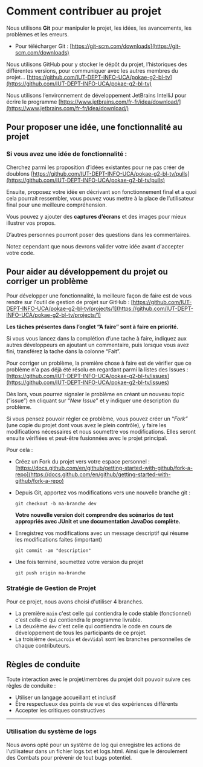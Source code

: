 # Comment contribuer au projet

Nous utilisons **Git** pour manipuler le projet, les idées, les avancements, les problèmes et les erreurs.

- Pour télécharger Git : [https://git-scm.com/downloads](https://git-scm.com/downloads)

Nous utilisons GitHub pour y stocker le dépôt du projet, l’historiques des différentes versions, pour communiquer avec les autres membres du projet… [https://github.com/IUT-DEPT-INFO-UCA/pokae-g2-bl-tv](https://github.com/IUT-DEPT-INFO-UCA/pokae-g2-bl-tv)

Nous utilisons l’environnement de développement JetBrains IntelliJ pour écrire le programme [https://www.jetbrains.com/fr-fr/idea/download/](https://www.jetbrains.com/fr-fr/idea/download/)

## Pour proposer une idée, une fonctionnalité au projet

### Si vous avez une idée de fonctionnalité :

Cherchez parmi les proposition d’idées existantes pour ne pas créer de doublons [https://github.com/IUT-DEPT-INFO-UCA/pokae-g2-bl-tv/pulls](https://github.com/IUT-DEPT-INFO-UCA/pokae-g2-bl-tv/pulls)

Ensuite, proposez votre idée en décrivant son fonctionnement final et a quoi cela pourrait ressembler, vous pouvez vous mettre à la place de l’utilisateur final pour une meilleure compréhension.

Vous pouvez y ajouter des **captures d’écrans** et des images pour mieux illustrer vos propos.

D’autres personnes pourront poser des questions dans les commentaires.

Notez cependant que nous devrons valider votre idée avant d'accepter votre code.

## Pour aider au développement du projet ou corriger un problème

Pour développer une fonctionnalité, la meilleure façon de faire est de vous rendre sur l'outil de gestion de projet sur GitHub : [https://github.com/IUT-DEPT-INFO-UCA/pokae-g2-bl-tv/projects/1](https://github.com/IUT-DEPT-INFO-UCA/pokae-g2-bl-tv/projects/1)

**Les tâches présentes dans l’onglet “A faire” sont à faire en priorité.**

Si vous vous lancez dans la complétion d’une tache à faire, indiquez aux autres développeurs en ajoutant un commentaire, puis lorsque vous avez fini, transférez la tache dans la colonne “Fait”.

Pour corriger un problème, la première chose à faire est de vérifier que ce problème n'a pas déjà été résolu en regardant parmi la listes des Issues : [https://github.com/IUT-DEPT-INFO-UCA/pokae-g2-bl-tv/issues](https://github.com/IUT-DEPT-INFO-UCA/pokae-g2-bl-tv/issues)

Dès lors, vous pourrez signaler le problème en créant un nouveau topic (”issue”) en cliquant sur “*New Issue*” et y indiquer une description du problème.

Si vous pensez pouvoir régler ce problème, vous pouvez créer un “*Fork”* (une copie du projet dont vous avez le plein contrôle), y faire les modifications nécessaires et nous soumettre vos modifications. Elles seront ensuite vérifiées et peut-être fusionnées avec le projet principal.

Pour cela :

- Créez un Fork du projet vers votre espace personnel : [https://docs.github.com/en/github/getting-started-with-github/fork-a-repo](https://docs.github.com/en/github/getting-started-with-github/fork-a-repo)
- Depuis Git, apportez vos modifications vers une nouvelle branche git :
    
    `git checkout -b ma-branche dev`
    
    **Votre nouvelle version doit comprendre des scénarios de test appropriés avec JUnit et une documentation JavaDoc complète.**
    
- Enregistrez vos modifications avec un message descriptif qui résume les modifications faites (important)
    
    `git commit -am "description"`
    
- Une fois terminé, soumettez votre version du projet
    
    `git push origin ma-branche`
    

### **Stratégie de Gestion de Projet**

Pour ce projet, nous avons choisi d'utiliser 4 branches.

- La première `main` c'est celle qui contiendra le code stable (fonctionnel) c'est celle-ci qui contiendra le programme livrable.
- La deuxième `dev` c'est celle qui contiendra le code en cours de développement de tous les participants de ce projet.
- La troisième `devLacroix` et `devVidal` sont les branches personnelles de chaque contributeurs.

## Règles de conduite

Toute interaction avec le projet/membres du projet doit pouvoir suivre ces règles de conduite :

- Utiliser un langage accueillant et inclusif
- Être respectueux des points de vue et des expériences différents
- Accepter les critiques constructives

<hr>

### Utilisation du système de logs

Nous avons opté pour un système de log qui enregistre les actions de l'utilisateur dans un fichier logs.txt et logs.html.
Ainsi que le déroulement des Combats pour prévenir de tout bugs potentiel.
